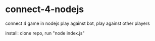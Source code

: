 connect-4-nodejs
================

connect 4 game in nodejs
play against bot, play against other players

install: clone repo, run "node index.js"
